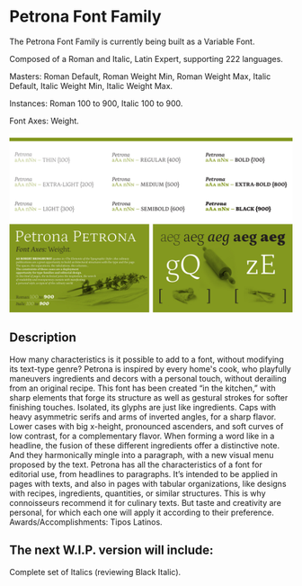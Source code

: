 # Petrona Font Family

The Petrona Font Family is currently being built as a Variable Font. 

Composed of a Roman and Italic, Latin Expert, supporting 222 languages. 

Masters: Roman Default, Roman Weight Min, Roman Weight Max, Italic Default, Italic Weight Min, Italic Weight Max. 

Instances: Roman 100 to 900, Italic 100 to 900. 

Font Axes: Weight. 



![sample of fonts in use](Proofs/PDF&JPG/ProofWIPSpecimenHorizPetronaHomeGH.jpg)


## Description 

How many characteristics is it possible to add to a font, without modifying its text-type genre? Petrona is inspired by every home's cook, who playfully maneuvers ingredients and decors with a personal touch, without derailing from an original recipe. This font has been created “in the kitchen,” with sharp elements that forge its structure as well as gestural strokes for softer finishing touches. Isolated, its glyphs are just like ingredients. Caps with heavy asymmetric serifs and arms of inverted angles, for a sharp flavor. Lower cases with big x-height, pronounced ascenders, and soft curves of low contrast, for a complementary flavor. When forming a word like in a headline, the fusion of these different ingredients offer a distinctive note. And they harmonically mingle into a paragraph, with a new visual menu proposed by the text. Petrona has all the characteristics of a font for editorial use, from headlines to paragraphs. It’s intended to be applied in pages with texts, and also in pages with tabular organizations, like designs with recipes, ingredients, quantities, or similar structures. This is why connoisseurs recommend it for culinary texts. But taste and creativity are personal, for which each one will apply it according to their preference. Awards/Accomplishments: Tipos Latinos. 

## The next W.I.P. version will include: 
Complete set of Italics (reviewing Black Italic).
